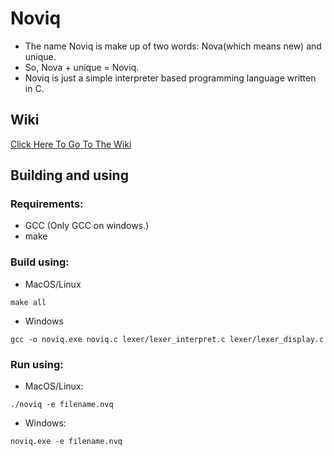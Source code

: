# Noviq
- The name Noviq is make up of two words: Nova(which means new) and unique.
- So, Nova + unique = Noviq.
- Noviq is just a simple interpreter based programming language written in C.

## Wiki
[Click Here To Go To The Wiki](https://github.com/coredex-source/noviq/blob/main/wiki.txt)

## Building and using
### Requirements:
  - GCC (Only GCC on windows.)
  - make
### Build using:
- MacOS/Linux
```
make all
```
- Windows
```
gcc -o noviq.exe noviq.c lexer/lexer_interpret.c lexer/lexer_display.c
```
### Run using:
- MacOS/Linux:
```
./noviq -e filename.nvq
```
- Windows:
```
noviq.exe -e filename.nvq
```
